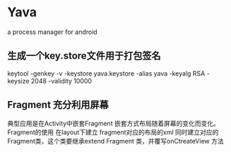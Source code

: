 # Yava
a process manager for android 

## 生成一个key.store文件用于打包签名
keytool -genkey -v -keystore yava.keystore -alias yava -keyalg RSA -keysize 2048 -validity 10000
## Fragment 充分利用屏幕
典型应用是在Activity中嵌套Fragment 嵌套方式布局随着屏幕的变化而变化。
Fragment的使用 在layout下建立 fragment对应的布局的xml 同时建立对应的Fragment类，这个类要继承extend Fragment 类，并覆写onCtreateView 方法